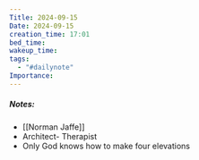 ```yaml
---
Title: 2024-09-15
Date: 2024-09-15
creation_time: 17:01
bed_time: 
wakeup_time: 
tags:
  - "#dailynote"
Importance:
---
```

##### Notes:
- [[Norman Jaffe]]
- Architect- Therapist
- Only God knows how to make four elevations